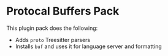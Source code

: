 # Protocal Buffers Pack

This plugin pack does the following:

- Adds `proto` Treesitter parsers
- Installs `buf` and uses it for language server and formatting
